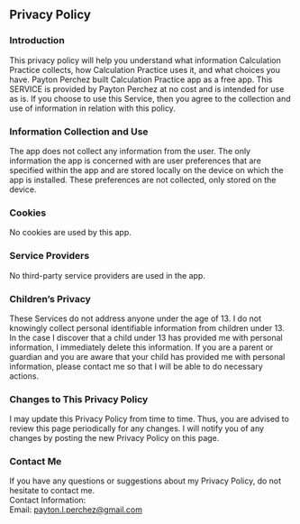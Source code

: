 Privacy Policy  
----------------

### Introduction  
This privacy policy will help you understand what information Calculation Practice collects, how Calculation Practice uses it, and what choices you have.
Payton Perchez built Calculation Practice app as a free app. This SERVICE is provided by Payton Perchez at no cost and is intended for use as is.
If you choose to use this Service, then you agree to the collection and use of information in  relation with this policy.

### Information Collection and Use  
The app does not collect any information from the user. The only information the app is concerned with are user preferences that are specified within the app and are stored locally on the device on which the app is installed. These preferences are not collected, only stored on the device.

### Cookies
No cookies are used by this app.

### Service Providers  
No third-party service providers are used in the app.

### Children’s Privacy  
These Services do not address anyone under the age of 13. I do not knowingly collect personal identifiable information from children under 13. In the case I discover that a child under 13 has provided me with personal information, I immediately delete this information. If you  are  a  parent  or  guardian and you are aware that your child has provided me with personal information, please contact me so that I will be able to do necessary actions.  

### Changes to This Privacy Policy  
I may update this Privacy Policy from time to time. Thus, you are advised to review this page periodically for any changes. I will notify you of any changes by posting the new Privacy Policy on this page.

### Contact Me  
If you have any questions or suggestions about my Privacy Policy, do not hesitate to contact me.  
Contact Information:  
Email: payton.l.perchez@gmail.com  
